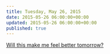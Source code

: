 ```yaml
---
title: Tuesday, May 26, 2015
date: 2015-05-26 06:00:00+00:00
updated: 2015-05-26 06:00:00+00:00
published: true
---
```


[Will this make me feel better tomorrow?](/will-this-make-me-feel-better-tomorrow/)

